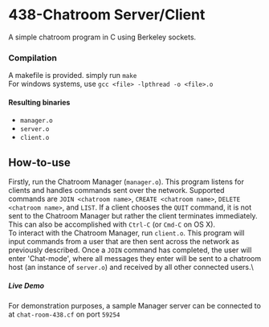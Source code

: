 438-Chatroom Server/Client
======
A simple chatroom program in C using Berkeley sockets.

### Compilation
A makefile is provided. simply run `make`\
For windows systems, use `gcc <file> -lpthread -o <file>.o`
#### Resulting binaries
* `manager.o`
* `server.o`
* `client.o`

## How-to-use
Firstly, run the Chatroom Manager (`manager.o`). This program listens for clients and handles commands sent over the network. Supported commands are `JOIN <chatroom name>`, `CREATE <chatroom name>`, `DELETE <chatroom name>`, and `LIST`.  If a client chooses the `QUIT` command, it is not sent to the Chatroom Manager but rather the client terminates immediately.  This can also be accomplished with `Ctrl-C` (or `Cmd-C` on OS X).
\
To interact with the Chatroom Manager, run `client.o`.  This program will input commands from a user that are then sent across the network as previously described.  Once a `JOIN` command has completed, the user will enter 'Chat-mode', where all messages they enter will be sent to a chatroom host (an instance of `server.o`) and received by all other connected users.\

##### Live Demo
For demonstration purposes, a sample Manager server can be connected to at `chat-room-438.cf` on port `59254`
